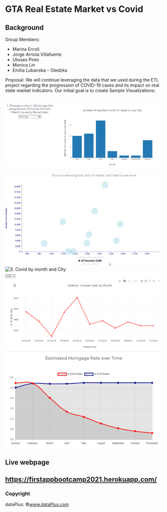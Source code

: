 # GTA Real Estate Market vs Covid

## Background
Group Members:
-	Marina Ercoli 
-	Jorge Arriola Villafuerte
-	Ulisses Pinto 
-	Monica Lin 
-	Emilia Lubanska – Oledzka

Proposal:
We will continue leveraging the data that we used during the ETL project regarding the progression of COVID-19 cases and its impact on real state market indicators. Our initial goal is to create Sample Visualizations:

![1. Covid by month](actualApp/assets/img/bar_graph.gif)
---
![2. Real Estate Market responce vs Covid cases](actualApp/assets/img/scatter.gif)
![3. Covid by month and City](actualApp/assets/img/map.gif)
![4. Houses sold by month](actualApp/assets/img/line1.gif)
![5. Estimated Mortgage Rate over Time](actualApp/assets/img/mortgage_rate.gif)

## Live webpage
https://firstappbootcamp2021.herokuapp.com/
--
### Copyright
dataPlus: ©www.dataPlus.com